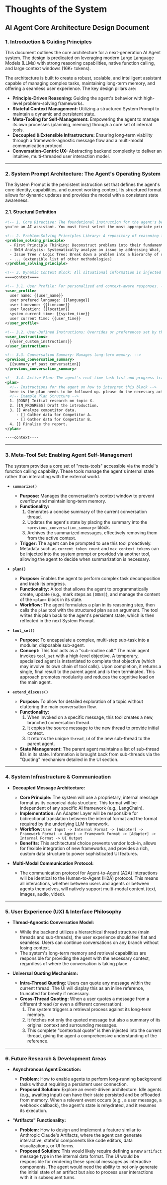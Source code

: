 # Thoughts of the System

## **AI Agent Core Architecture Design Document**

### **1. Introduction & Guiding Principles**

This document outlines the core architecture for a next-generation AI Agent system. The design is predicated on leveraging modern Large Language Models (LLMs) with strong reasoning capabilities, native function calling, and large context windows (16K+ tokens).

The architecture is built to create a robust, scalable, and intelligent assistant capable of managing complex tasks, maintaining long-term memory, and offering a seamless user experience. The key design pillars are:

*   **Principle-Driven Reasoning:** Guiding the agent's behavior with high-level problem-solving frameworks.
*   **Stateful Context Management:** Utilizing a structured System Prompt to maintain a dynamic and persistent state.
*   **Meta-Tooling for Self-Management:** Empowering the agent to manage its own processes (planning, memory) through a core set of internal tools.
*   **Decoupled & Extensible Infrastructure:** Ensuring long-term viability through a framework-agnostic message flow and a multi-modal communication protocol.
*   **Conversation-Centric UX:** Abstracting backend complexity to deliver an intuitive, multi-threaded user interaction model.

---

### **2. System Prompt Architecture: The Agent's Operating System**

The System Prompt is the persistent instruction set that defines the agent's core identity, capabilities, and current working context. Its structured format allows for dynamic updates and provides the model with a consistent state awareness.

#### **2.1. Structural Definition**

```xml
<!-- 1. Core Directive: The foundational instruction for the agent's behavior. -->
you're an AI assistant. You must first select the most appropriate principle from the <problem_solving_principle> section that fits the user's request, state your choice, and then follow it to address the problem.

<!-- 2. Problem-Solving Principles Library: A repository of reasoning frameworks. -->
<problem_solving_principle>
  - First Principle Thinking: Deconstruct problems into their fundamental truths and reason up from there.
  - 5W1H Analysis: Systematically analyze an issue by addressing What, Why, Who, When, Where, and How.
  - Issue Tree / Logic Tree: Break down a problem into a hierarchy of smaller, manageable sub-problems.
  - ... (extensible list of other methodologies)
</problem_solving_principle>

<!-- 3. Dynamic Context Block: All situational information is injected here. -->
====context====

<!-- 3.1. User Profile: For personalized and context-aware responses. -->
<user_profile>
  user name: {{user_name}}
  user prefered language: {{language}}
  user timezone: {{timezone}}
  user location: {{location}}
  system current time: {{system_time}}
  user current time: {{user_time}}
</user_profile>

<!-- 3.2. User-Defined Instructions: Overrides or preferences set by the user. -->
<user_instructions>
  {{user_custom_instructions}}
</user_instructions>

<!-- 3.3. Conversation Summary: Manages long-term memory. -->
<previous_conversation_summary>
  {{summary_of_past_conversation}}
</previous_conversation_summary>

<!-- 3.4. Active Plan: The agent's real-time task list and progress tracker. -->
<plan>
  <!-- Instructions for the agent on how to interpret this block -->
  here is the plan needs to be followed up. please do the necessary actions according to the order of the items. the items on the same level without order can be handled in parallel.
  <!-- Example Plan Structure -->
  1. [DONE] Initial research on topic X.
  2. [IN_PROGRESS] Draft the introduction.
  3. [] Analyze competitor data.
     - [] Gather data for Competitor A.
     - [] Gather data for Competitor B.
  4. [] Finalize the report.
</plan>

----context----
```

---

### **3. Meta-Tool Set: Enabling Agent Self-Management**

The system provides a core set of "meta-tools" accessible via the model's function calling capability. These tools manage the agent's internal state rather than interacting with the external world.

*   **`summarize()`**
    *   **Purpose:** Manages the conversation's context window to prevent overflow and maintain long-term memory.
    *   **Functionality:**
        1.  Generates a concise summary of the current conversation thread.
        2.  Updates the agent's state by placing the summary into the `<previous_conversation_summary>` block.
        3.  Archives the summarized messages, effectively removing them from the active context.
    *   **Trigger:** The agent can be prompted to use this tool proactively. Metadata such as `current_token_count` and `max_context_tokens` can be injected into the system prompt or provided via another tool, allowing the agent to decide when summarization is necessary.

*   **`plan()`**
    *   **Purpose:** Enables the agent to perform complex task decomposition and track its progress.
    *   **Functionality:** A tool that allows the agent to programmatically create, update (e.g., mark steps as `[DONE]`), and manage the content of the `<plan>` block in its state.
    *   **Workflow:** The agent formulates a plan in its reasoning step, then calls the `plan` tool with the structured plan as an argument. The tool writes this plan back to the agent's persistent state, which is then reflected in the next System Prompt.

*   **`tool_set()`**
    *   **Purpose:** To encapsulate a complex, multi-step sub-task into a modular, disposable sub-agent.
    *   **Concept:** This tool acts as a "sub-routine call." The main agent invokes `tool_set` with a high-level objective. A temporary, specialized agent is instantiated to complete that objective (which may involve its own chain of tool calls). Upon completion, it returns a single, final result to the parent agent and is then terminated. This approach promotes modularity and reduces the cognitive load on the main agent.

*   **`extend_discuss()`**
    *   **Purpose:** To allow for detailed exploration of a topic without cluttering the main conversation flow.
    *   **Functionality:**
        1.  When invoked on a specific message, this tool creates a new, branched conversation thread.
        2.  It copies the source message to the new thread to provide initial context.
        3.  It returns the unique `thread_id` of the new sub-thread to the parent agent.
    *   **State Management:** The parent agent maintains a list of sub-thread IDs in its state. Information is brought back from sub-threads via the "Quoting" mechanism detailed in the UI section.

---

### **4. System Infrastructure & Communication**

*   **Decoupled Message Architecture:**
    *   **Core Principle:** The system will use a proprietary, internal message format as its canonical data structure. This format will be independent of any specific AI framework (e.g., LangChain).
    *   **Implementation:** An Adapter Layer will be responsible for bidirectional translation between the internal format and the format required by the underlying LLM framework.
    *   **Workflow:** `User Input -> Internal Format -> [Adapter] -> Framework Format -> Agent -> Framework Format -> [Adapter] -> Internal Format -> UI Output`
    *   **Benefits:** This architectural choice prevents vendor lock-in, allows for flexible integration of new frameworks, and provides a rich, custom data structure to power sophisticated UI features.

*   **Multi-Modal Communication Protocol:**
    *   The communication protocol for Agent-to-Agent (A2A) interactions will be identical to the Human-to-Agent (H2A) protocol. This means all interactions, whether between users and agents or between agents themselves, will natively support multi-modal content (text, images, audio, video).

---

### **5. User Experience (UX) & Interface Philosophy**

*   **Thread-Agnostic Conversation Model:**
    *   While the backend utilizes a hierarchical thread structure (main threads and sub-threads), the user experience should feel flat and seamless. Users can continue conversations on any branch without losing context.
    *   The system's long-term memory and retrieval capabilities are responsible for providing the agent with the necessary context, regardless of where the conversation is taking place.

*   **Universal Quoting Mechanism:**
    *   **Intra-Thread Quoting:** Users can quote any message within the current thread. The UI will display this as an inline reference, truncated for brevity if necessary.
    *   **Cross-Thread Quoting:** When a user quotes a message from a different thread (or even a different conversation):
        1.  The system triggers a retrieval process against its long-term memory.
        2.  It fetches not only the quoted message but also a summary of its original context and surrounding messages.
        3.  This complete "contextual quote" is then injected into the current thread, giving the agent a comprehensive understanding of the reference.

---

### **6. Future Research & Development Areas**

*   **Asynchronous Agent Execution:**
    *   **Problem:** How to enable agents to perform long-running background tasks without requiring a persistent user connection.
    *   **Proposed Solution:** Explore an event-driven architecture. Idle agents (e.g., awaiting input) can have their state persisted and be offloaded from memory. When a relevant event occurs (e.g., a user message, a webhook callback), the agent's state is rehydrated, and it resumes its execution.

*   **"Artifacts" Functionality:**
    *   **Problem:** How to design and implement a feature similar to Anthropic Claude's Artifacts, where the agent can generate interactive, stateful components like code editors, data visualizations, or UI forms.
    *   **Proposed Solution:** This would likely require defining a new `artifact` message type in the internal data format. The UI would be responsible for rendering these special messages as interactive components. The agent would need the ability to not only generate the initial state of an artifact but also to process user interactions with it in subsequent turns.